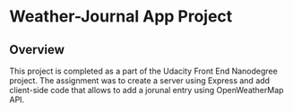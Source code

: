 # Weather-Journal App Project

## Overview
This project is completed as a part of the Udacity Front End Nanodegree project. The assignment was to create a server using Express and add client-side code that allows to add a jorunal entry using OpenWeatherMap API. 